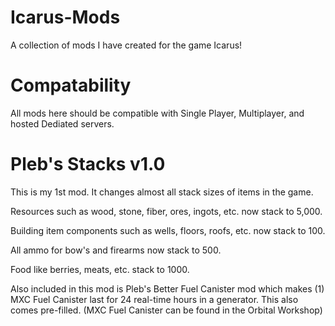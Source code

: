 # Icarus-Mods
A collection of mods I have created for the game Icarus!

# Compatability
All mods here should be compatible with Single Player, Multiplayer, and hosted Dediated servers.

# Pleb's Stacks v1.0
This is my 1st mod. It changes almost all stack sizes of items in the game.

Resources such as wood, stone, fiber, ores, ingots, etc. now stack to 5,000.

Building item components such as wells, floors, roofs, etc. now stack to 100.

All ammo for bow's and firearms now stack to 500.

Food like berries, meats, etc. stack to 1000.

Also included in this mod is Pleb's Better Fuel Canister mod which makes (1) MXC Fuel Canister last for 24 real-time hours in a generator. This also comes pre-filled. (MXC Fuel Canister can be found in the Orbital Workshop)
